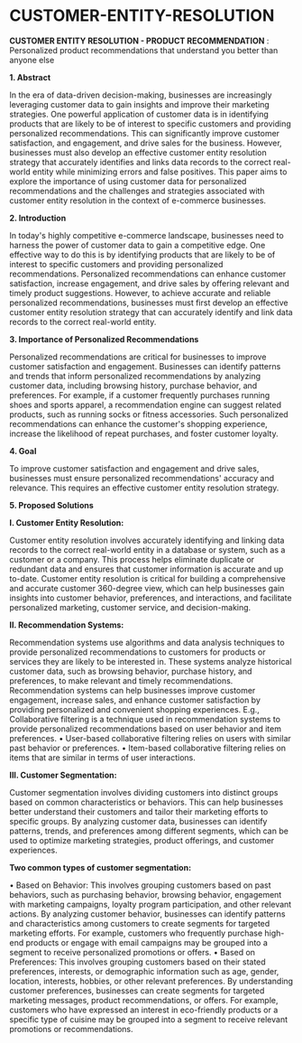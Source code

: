 # CUSTOMER-ENTITY-RESOLUTION
**CUSTOMER ENTITY RESOLUTION - PRODUCT RECOMMENDATION** : Personalized product recommendations that understand you better than anyone else

**1. Abstract**

In the era of data-driven decision-making, businesses are increasingly leveraging customer data to gain insights and improve their marketing strategies. One powerful application of customer data is in identifying products that are likely to be of interest to specific customers and providing personalized recommendations. This can significantly improve customer satisfaction, and engagement, and drive sales for the business. However, businesses must also develop an effective customer entity resolution strategy that accurately identifies and links data records to the correct real-world entity while minimizing errors and false positives. This paper aims to explore the importance of using customer data for personalized recommendations and the challenges and strategies associated with customer entity resolution in the context of e-commerce businesses.

**2. Introduction**

In today's highly competitive e-commerce landscape, businesses need to harness the power of customer data to gain a competitive edge. One effective way to do this is by identifying products that are likely to be of interest to specific customers and providing personalized recommendations. Personalized recommendations can enhance customer satisfaction, increase engagement, and drive sales by offering relevant and timely product suggestions. However, to achieve accurate and reliable personalized recommendations, businesses must first develop an effective customer entity resolution strategy that can accurately identify and link data records to the correct real-world entity.

**3. Importance of Personalized Recommendations**

Personalized recommendations are critical for businesses to improve customer satisfaction and engagement. Businesses can identify patterns and trends that inform personalized recommendations by analyzing customer data, including browsing history, purchase behavior, and preferences. For example, if a customer frequently purchases running shoes and sports apparel, a recommendation engine can suggest related products, such as running socks or fitness accessories. Such personalized recommendations can enhance the customer's shopping experience, increase the likelihood of repeat purchases, and foster customer loyalty.

**4. Goal**

To improve customer satisfaction and engagement and drive sales, businesses must ensure personalized recommendations' accuracy and relevance. This requires an effective customer entity resolution strategy.

**5. Proposed Solutions**

**I. Customer Entity Resolution:**

Customer entity resolution involves accurately identifying and linking data records to the correct real-world entity in a database or system, such as a customer or a company. This process helps eliminate duplicate or redundant data and ensures that customer information is accurate and up to-date. Customer entity resolution is critical for building a comprehensive and accurate customer 360-degree view, which can help businesses gain insights into customer behavior, preferences, and interactions, and facilitate personalized marketing, customer service, and decision-making.

**II. Recommendation Systems:**

Recommendation systems use algorithms and data analysis techniques to provide personalized recommendations to customers for products or services they are likely to be interested in. These systems analyze historical customer data, such as browsing behavior, purchase history, and preferences, to make relevant and timely recommendations. Recommendation systems can help businesses improve customer engagement, increase sales, and enhance customer satisfaction by providing personalized and convenient shopping experiences.
E.g., Collaborative filtering is a technique used in recommendation systems to provide personalized recommendations based on user behavior and item preferences.
• User-based collaborative filtering relies on users with similar past behavior or preferences.
• Item-based collaborative filtering relies on items that are similar in terms of user interactions.

**III. Customer Segmentation:**

Customer segmentation involves dividing customers into distinct groups based on common characteristics or behaviors. This can help businesses better understand their customers and tailor their marketing efforts to specific groups. By analyzing customer data, businesses can identify patterns, trends, and preferences among different segments, which can be used to optimize marketing strategies, product offerings, and customer experiences.

**Two common types of customer segmentation:**

• Based on Behavior: This involves grouping customers based on past behaviors, such as purchasing behavior, browsing behavior, engagement with marketing campaigns, loyalty program participation, and other relevant actions. By analyzing customer behavior, businesses can identify patterns and characteristics among customers to create segments for targeted marketing efforts. For example, customers who frequently purchase high-end products or engage with email campaigns may be grouped into a segment to receive personalized promotions or offers.
• Based on Preferences: This involves grouping customers based on their stated preferences, interests, or demographic information such as age, gender, location, interests, hobbies, or other relevant preferences. By understanding customer preferences, businesses can create segments for targeted marketing messages, product recommendations, or offers. For example, customers who have expressed an interest in eco-friendly products or a specific type of cuisine may be grouped into a segment to receive relevant promotions or recommendations.

